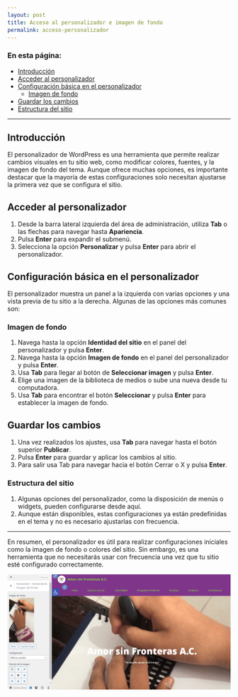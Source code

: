 ```yaml
---
layout: post
title: Acceso al personalizador e imagen de fondo
permalink: acceso-personalizador
---
```


### En esta página:

- [Introducción](#introducción)
- [Acceder al personalizador](#acceder-al-personalizador)
- [Configuración básica en el personalizador](#configuración-básica-en-el-personalizador)
  - [Imagen de fondo](#imagen-de-fondo)
- [Guardar los cambios](#guardar-los-cambios)
- [Estructura del sitio](#estructura-del-sitio)

---

## Introducción

El personalizador de WordPress es una herramienta que permite realizar cambios visuales en tu sitio web, como modificar colores, fuentes, y la imagen de fondo del tema. Aunque ofrece muchas opciones, es importante destacar que la mayoría de estas configuraciones solo necesitan ajustarse la primera vez que se configura el sitio.

## Acceder al personalizador

1. Desde la barra lateral izquierda del área de administración, utiliza **Tab** o las flechas para navegar hasta **Apariencia**.  
2. Pulsa **Enter** para expandir el submenú.  
3. Selecciona la opción **Personalizar** y pulsa **Enter** para abrir el personalizador.

## Configuración básica en el personalizador

El personalizador muestra un panel a la izquierda con varias opciones y una vista previa de tu sitio a la derecha. Algunas de las opciones más comunes son:

### Imagen de fondo

1. Navega hasta la opción **Identidad del sitio** en el panel del personalizador y pulsa **Enter**.  
1. Navega hasta la opción **Imagen de fondo** en el panel del personalizador y pulsa **Enter**.  
2. Usa **Tab** para llegar al botón de **Seleccionar imagen** y pulsa **Enter**.  
3. Elige una imagen de la biblioteca de medios o sube una nueva desde tu computadora.  
4. Usa **Tab** para encontrar el botón **Seleccionar** y pulsa **Enter** para establecer la imagen de fondo.

## Guardar los cambios

1. Una vez realizados los ajustes, usa **Tab** para navegar hasta el botón superior **Publicar**.  
2. Pulsa **Enter** para guardar y aplicar los cambios al sitio.
3. Para salir usa Tab para navegar hacia el botón Cerrar o X y pulsa **Enter**.

### Estructura del sitio

1. Algunas opciones del personalizador, como la disposición de menús o widgets, pueden configurarse desde aquí.  
2. Aunque están disponibles, estas configuraciones ya están predefinidas en el tema y no es necesario ajustarlas con frecuencia.

---

En resumen, el personalizador es útil para realizar configuraciones iniciales como la imagen de fondo o colores del sitio. Sin embargo, es una herramienta que no necesitarás usar con frecuencia una vez que tu sitio esté configurado correctamente.

![Captura de pantalla del área de administración de WordPress donde se muestra el apartado del personalizador para cambiar la imagen de fondo principal del sitio.](images/acceso-personalizador.png)